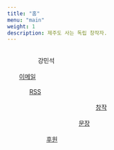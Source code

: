 ```yaml
---
title: "홈"
menu: "main"
weight: 1
description: 제주도 사는 독립 창작자.
---
```


<style>
li {
  list-style: none;
}

ul {
  padding: 0;
}
</style>

<ul style="white-space: pre;">
<li>                  강민석</li>
<li>       <a href="https://letterbird.co/kang">이메일</a></li>
<li>             <a href="https://kangminsuk.com/ko/blog/index.xml">RSS</a></li>
<li>                                                    <a href="https://kangminsuk.com/my-apps/">창작</a></li>
<li>                                          <a href="https://kangminsuk.com/sentences/">문장</a></li>
<li>                       <a href="https://ko-fi.com/kangminsuk">후원</a></li>
</ul>